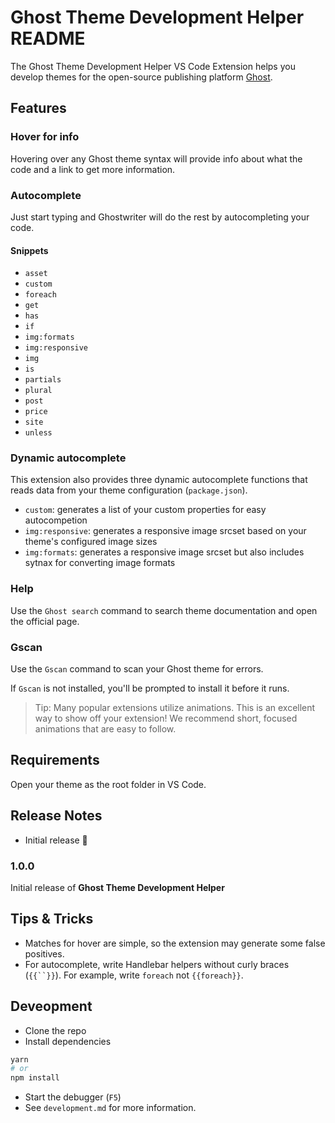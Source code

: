 # Ghost Theme Development Helper README

 The Ghost Theme Development Helper VS Code Extension helps you develop themes for the open-source publishing platform [Ghost](https://ghost.org/).

## Features

### Hover for info
Hovering over any Ghost theme syntax will provide info about what the code and a link to get more information.
### Autocomplete
Just start typing and Ghostwriter will do the rest by autocompleting your code.

#### Snippets
- `asset`
- `custom`
- `foreach`
- `get`
- `has`
- `if`
- `img:formats`
- `img:responsive`
- `img`
- `is`
- `partials`
- `plural`
- `post`
- `price`
- `site`
- `unless`

### Dynamic autocomplete

This extension also provides three dynamic autocomplete functions that reads data from your theme configuration (`package.json`).

- `custom`: generates a list of your custom properties for easy autocompetion
- `img:responsive`: generates a responsive image srcset based on your theme's configured image sizes
- `img:formats`: generates a responsive image srcset but also includes sytnax for converting image formats

### Help
Use the `Ghost search` command to search theme documentation and open the official page.

### Gscan
Use the `Gscan` command to scan your Ghost theme for errors.

If `Gscan` is not installed, you'll be prompted to install it before it runs.

<!-- \!\[feature X\]\(images/feature-x.png\) -->

> Tip: Many popular extensions utilize animations. This is an excellent way to show off your extension! We recommend short, focused animations that are easy to follow.

## Requirements

Open your theme as the root folder in VS Code.


## Release Notes

- Initial release 🎉

### 1.0.0

Initial release of **Ghost Theme Development Helper**

## Tips & Tricks
- Matches for hover are simple, so the extension may generate some false positives.
- For autocomplete, write Handlebar helpers without curly braces (`{{``}}`). For example, write `foreach` not `{{foreach}}`.


## Deveopment

* Clone the repo
* Install dependencies
```bash
yarn
# or
npm install
```
* Start the debugger (`F5`)
* See `development.md` for more information.


